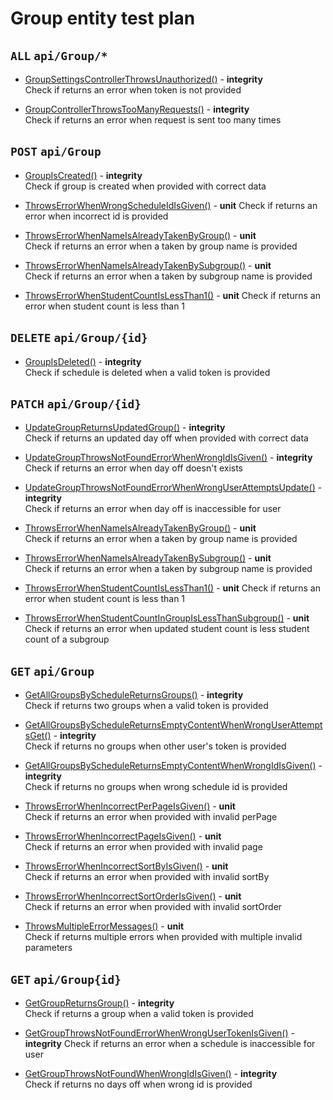 # Group entity test plan

## `ALL` `api/Group/*`

- [GroupSettingsControllerThrowsUnauthorized()](../Entities/EGroup/GroupController.test.cs) - **integrity**  
  Check if returns an error when token is not provided

- [GroupControllerThrowsTooManyRequests()](../Entities/EGroup/GroupController.test.cs) - **integrity**  
  Check if returns an error when request is sent too many times


## `POST` `api/Group`

- [GroupIsCreated()](../Entities/EGroup/GroupController.test.cs) - **integrity**  
  Check if group is created when provided with correct data

- [ThrowsErrorWhenWrongScheduleIdIsGiven()](../Entities/EGroup/CreateGroupCommand.unit.cs) - **unit** 
  Check if returns an error when incorrect id is provided

- [ThrowsErrorWhenNameIsAlreadyTakenByGroup()](../Entities/EGroup/CreateGroupCommand.unit.cs) - **unit**  
  Check if returns an error when a taken by group name is provided

- [ThrowsErrorWhenNameIsAlreadyTakenBySubgroup()](../Entities/EGroup/Commands/CreateGroupCommand.unit.cs) - **unit**  
  Check if returns an error when a taken by subgroup name is provided

- [ThrowsErrorWhenStudentCountIsLessThan1()](../Entities/EGroup/Commands/CreateGroupCommand.unit.cs) - **unit** 
  Check if returns an error when student count is less than 1


## `DELETE` `api/Group/{id}`

- [GroupIsDeleted()](../Entities/EGroup/GroupController.test.cs) - **integrity**  
  Check if schedule is deleted when a valid token is provided


## `PATCH` `api/Group/{id}`

- [UpdateGroupReturnsUpdatedGroup()](../Entities/EGroup/GroupController.test.cs) - **integrity**  
  Check if returns an updated day off when provided with correct data

- [UpdateGroupThrowsNotFoundErrorWhenWrongIdIsGiven()](../Entities/EGroup/GroupController.test.cs) - **integrity**  
  Check if returns an error when day off doesn't exists

- [UpdateGroupThrowsNotFoundErrorWhenWrongUserAttemptsUpdate()](../Entities/EGroup/GroupController.test.cs) - **integrity**  
  Check if returns an error when day off is inaccessible for user

- [ThrowsErrorWhenNameIsAlreadyTakenByGroup()](../Entities/EGroup/Commands/UpdateGroupCommand.unit.cs) - **unit**  
  Check if returns an error when a taken by group name is provided

- [ThrowsErrorWhenNameIsAlreadyTakenBySubgroup()](../Entities/EGroup/Commands/UpdateGroupCommand.unit.cs) - **unit**  
  Check if returns an error when a taken by subgroup name is provided

- [ThrowsErrorWhenStudentCountIsLessThan1()](../Entities/EGroup/Commands/UpdateGroupCommand.unit.cs) - **unit** 
  Check if returns an error when student count is less than 1

- [ThrowsErrorWhenStudentCountInGroupIsLessThanSubgroup()](../Entities/EGroup/Commands/UpdateGroupCommand.unit.cs) - **unit** 
  Check if returns an error when updated student count is less student count of a subgroup


## `GET` `api/Group`

- [GetAllGroupsByScheduleReturnsGroups()](../Entities/EGroup/GroupController.test.cs) - **integrity**  
  Check if returns two groups when a valid token is provided

- [GetAllGroupsByScheduleReturnsEmptyContentWhenWrongUserAttemptsGet()](../Entities/EGroup/GroupController.test.cs) - **integrity**  
  Check if returns no groups when other user's token is provided

- [GetAllGroupsByScheduleReturnsEmptyContentWhenWrongIdIsGiven()](../Entities/EGroup/GroupController.test.cs) - **integrity**  
  Check if returns no groups when wrong schedule id is provided

- [ThrowsErrorWhenIncorrectPerPageIsGiven()](../Entities/EGroup/Queries/GetAllGroup.unit.cs) - **unit**  
  Check if returns an error when provided with invalid perPage

- [ThrowsErrorWhenIncorrectPageIsGiven()](../Entities/EGroup/Queries/GetAllGroup.unit.cs) - **unit**  
  Check if returns an error when provided with invalid page

- [ThrowsErrorWhenIncorrectSortByIsGiven()](../Entities/EGroup/Queries/GetAllGroup.unit.cs) - **unit**  
  Check if returns an error when provided with invalid sortBy

- [ThrowsErrorWhenIncorrectSortOrderIsGiven()](../Entities/EGroup/Queries/GetAllGroup.unit.cs) - **unit**  
  Check if returns an error when provided with invalid sortOrder

- [ThrowsMultipleErrorMessages()](../Entities/EGroup/Queries/GetAllGroup.unit.cs) - **unit**  
  Check if returns multiple errors when provided with multiple invalid parameters


## `GET` `api/Group{id}`

- [GetGroupReturnsGroup()](../Entities/EGroup/GroupController.test.cs) - **integrity**  
  Check if returns a group when a valid token is provided

- [GetGroupThrowsNotFoundErrorWhenWrongUserTokenIsGiven()](../Entities/EGroup/GroupController.test.cs) - **integrity** 
  Check if returns an error when a schedule is inaccessible for user

- [GetGroupThrowsNotFoundWhenWrongIdIsGiven()](../Entities/EGroup/GroupController.test.cs) - **integrity**  
  Check if returns no days off when wrong id is provided

